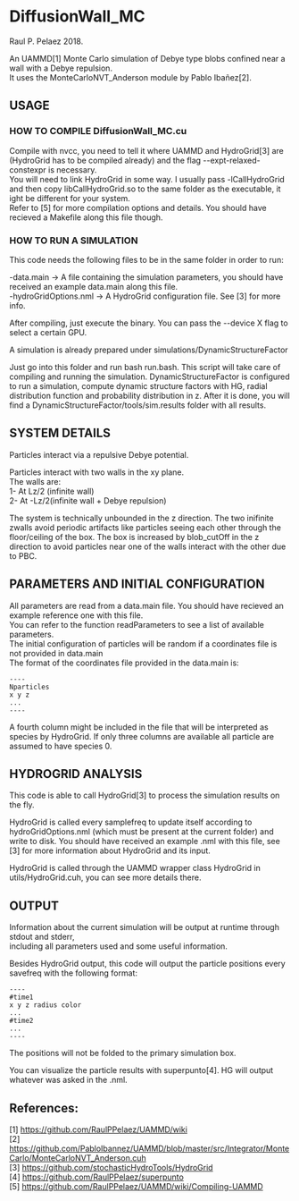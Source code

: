 # DiffusionWall_MC  

Raul P. Pelaez 2018.   
  
  An UAMMD[1] Monte Carlo simulation of Debye type blobs confined near a wall with a Debye repulsion.  
  It uses the MonteCarloNVT_Anderson module by Pablo Ibañez[2].  
  
  ## USAGE  
  
  ### HOW TO COMPILE DiffusionWall_MC.cu  
  
  Compile with nvcc, you need to tell it where UAMMD and HydroGrid[3] are (HydroGrid has to be compiled already) and the flag --expt-relaxed-constexpr is necessary.  
  You will need to link HydroGrid in some way. I usually pass -lCallHydroGrid and then copy libCallHydroGrid.so to the same folder as the executable, it ight be different for your system.  
  Refer to [5] for more compilation options and details. You should have recieved a Makefile along this file though.  
  
  
  ### HOW TO RUN A SIMULATION  
  
  This code needs the following files to be in the same folder in order to run:  
  
  -data.main            -> A file containing the simulation parameters, you should have received an example data.main along this file.  
  -hydroGridOptions.nml -> A HydroGrid configuration file. See [3] for more info.  
  
  After compiling, just execute the binary. You can pass the --device X flag to select a certain GPU.  
  
  
  A simulation is already prepared under simulations/DynamicStructureFactor
  
  Just go into this folder and run bash run.bash. This script will take care of compiling and running the simulation.
  DynamicStructureFactor is configured to run a simulation, compute dynamic structure factors with HG, radial distribution function and probability distribution in z.
  After it is done, you will find a DynamicStructureFactor/tools/sim.results folder with all results.
  
  ## SYSTEM DETAILS   
  
  Particles interact via a repulsive Debye potential.  
  
  Particles interact with two walls in the xy plane.    
  The walls are:  
  1- At Lz/2 (infinite wall)  
  2- At -Lz/2(infinite wall + Debye repulsion)  
  
  
  The system is technically unbounded in the z direction. The two inifinite zwalls avoid periodic artifacts like particles seeing each other through the floor/ceiling of the box. The box is increased by blob_cutOff in the z direction to avoid particles near one of the walls interact with the other due to PBC.  
  
  ## PARAMETERS AND INITIAL CONFIGURATION  
  
  All parameters are read from a data.main file. You should have recieved an example reference one with this file.  
  You can refer to the function readParameters to see a list of available parameters.  
  The initial configuration of particles will be random if a coordinates file is not provided in data.main  
  The format of the coordinates file provided in the data.main is:  
  ```
  ----  
  Nparticles  
  x y z  
  ...  
  ----  
  ```
  A fourth column might be included in the file that will be interpreted as species by HydroGrid. If only three columns are available all particle are assumed to have species 0.  
  
  ## HYDROGRID ANALYSIS  
  
  This code is able to call HydroGrid[3] to process the simulation results on the fly.  
  
  HydroGrid is called every samplefreq to update itself according to hydroGridOptions.nml (which must be present at the current folder) and write to disk. You should have received an example .nml with this file, see [3] for more information about HydroGrid and its input.  
  
  HydroGrid is called through the UAMMD wrapper class HydroGrid in utils/HydroGrid.cuh, you can see more details there.  
  
  ## OUTPUT  
  
  Information about the current simulation will be output at runtime through stdout and stderr,  
  including all parameters used and some useful information.   
  
  Besides HydroGrid output, this code will output the particle positions every savefreq with the following format:  
  ```
  ----  
  #time1  
  x y z radius color  
  ...  
  #time2  
  ...  
  ----  
  ```
  The positions will not be folded to the primary simulation box.  
  
  You can visualize the particle results with superpunto[4]. HG will output whatever was asked in the .nml.  
  
  
  ## References:   
  
  [1] https://github.com/RaulPPelaez/UAMMD/wiki  
  [2] https://github.com/PabloIbannez/UAMMD/blob/master/src/Integrator/MonteCarlo/MonteCarloNVT_Anderson.cuh  
  [3] https://github.com/stochasticHydroTools/HydroGrid  
  [4] https://github.com/RaulPPelaez/superpunto  
  [5] https://github.com/RaulPPelaez/UAMMD/wiki/Compiling-UAMMD  
